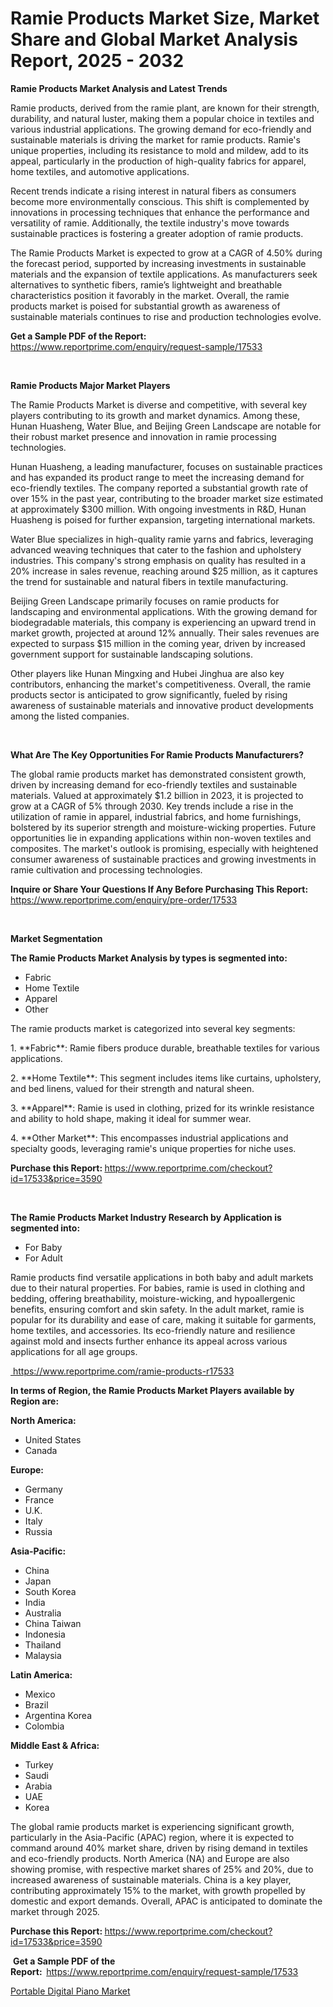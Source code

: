 <p><h1>Ramie Products Market Size, Market Share and Global Market Analysis Report, 2025 - 2032</h1></p><p><strong>Ramie Products Market Analysis and Latest Trends</strong></p>
<p><p>Ramie products, derived from the ramie plant, are known for their strength, durability, and natural luster, making them a popular choice in textiles and various industrial applications. The growing demand for eco-friendly and sustainable materials is driving the market for ramie products. Ramie's unique properties, including its resistance to mold and mildew, add to its appeal, particularly in the production of high-quality fabrics for apparel, home textiles, and automotive applications.</p><p>Recent trends indicate a rising interest in natural fibers as consumers become more environmentally conscious. This shift is complemented by innovations in processing techniques that enhance the performance and versatility of ramie. Additionally, the textile industry's move towards sustainable practices is fostering a greater adoption of ramie products.</p><p>The Ramie Products Market is expected to grow at a CAGR of 4.50% during the forecast period, supported by increasing investments in sustainable materials and the expansion of textile applications. As manufacturers seek alternatives to synthetic fibers, ramie’s lightweight and breathable characteristics position it favorably in the market. Overall, the ramie products market is poised for substantial growth as awareness of sustainable materials continues to rise and production technologies evolve.</p></p>
<p><strong>Get a Sample PDF of the Report:&nbsp;</strong> <a href="https://www.reportprime.com/enquiry/request-sample/17533?utm_campaign=2723&utm_medium=2&utm_source=Github&utm_content=ia&utm_term=18032025&utm_id=ramie-products">https://www.reportprime.com/enquiry/request-sample/17533</a></p>
<p>&nbsp;</p>
<p><strong>Ramie Products Major Market Players</strong></p>
<p><p>The Ramie Products Market is diverse and competitive, with several key players contributing to its growth and market dynamics. Among these, Hunan Huasheng, Water Blue, and Beijing Green Landscape are notable for their robust market presence and innovation in ramie processing technologies. </p><p>Hunan Huasheng, a leading manufacturer, focuses on sustainable practices and has expanded its product range to meet the increasing demand for eco-friendly textiles. The company reported a substantial growth rate of over 15% in the past year, contributing to the broader market size estimated at approximately $300 million. With ongoing investments in R&D, Hunan Huasheng is poised for further expansion, targeting international markets.</p><p>Water Blue specializes in high-quality ramie yarns and fabrics, leveraging advanced weaving techniques that cater to the fashion and upholstery industries. This company's strong emphasis on quality has resulted in a 20% increase in sales revenue, reaching around $25 million, as it captures the trend for sustainable and natural fibers in textile manufacturing.</p><p>Beijing Green Landscape primarily focuses on ramie products for landscaping and environmental applications. With the growing demand for biodegradable materials, this company is experiencing an upward trend in market growth, projected at around 12% annually. Their sales revenues are expected to surpass $15 million in the coming year, driven by increased government support for sustainable landscaping solutions.</p><p>Other players like Hunan Mingxing and Hubei Jinghua are also key contributors, enhancing the market's competitiveness. Overall, the ramie products sector is anticipated to grow significantly, fueled by rising awareness of sustainable materials and innovative product developments among the listed companies.</p></p>
<p>&nbsp;</p>
<p><strong>What Are The Key Opportunities For Ramie Products Manufacturers?</strong></p>
<p><p>The global ramie products market has demonstrated consistent growth, driven by increasing demand for eco-friendly textiles and sustainable materials. Valued at approximately $1.2 billion in 2023, it is projected to grow at a CAGR of 5% through 2030. Key trends include a rise in the utilization of ramie in apparel, industrial fabrics, and home furnishings, bolstered by its superior strength and moisture-wicking properties. Future opportunities lie in expanding applications within non-woven textiles and composites. The market's outlook is promising, especially with heightened consumer awareness of sustainable practices and growing investments in ramie cultivation and processing technologies.</p></p>
<p><strong>Inquire or Share Your Questions If Any Before Purchasing This Report:</strong> <a href="https://www.reportprime.com/enquiry/pre-order/17533?utm_campaign=2723&utm_medium=2&utm_source=Github&utm_content=ia&utm_term=18032025&utm_id=ramie-products">https://www.reportprime.com/enquiry/pre-order/17533</a></p>
<p>&nbsp;</p>
<p><strong>Market Segmentation</strong></p>
<p><strong>The Ramie Products Market Analysis by types is segmented into:</strong></p>
<p><ul><li>Fabric</li><li>Home Textile</li><li>Apparel</li><li>Other</li></ul></p>
<p><p>The ramie products market is categorized into several key segments: </p><p>1. **Fabric**: Ramie fibers produce durable, breathable textiles for various applications.</p><p>2. **Home Textile**: This segment includes items like curtains, upholstery, and bed linens, valued for their strength and natural sheen.</p><p>3. **Apparel**: Ramie is used in clothing, prized for its wrinkle resistance and ability to hold shape, making it ideal for summer wear.</p><p>4. **Other Market**: This encompasses industrial applications and specialty goods, leveraging ramie's unique properties for niche uses.</p></p>
<p><strong>Purchase this Report:&nbsp;</strong><a href="https://www.reportprime.com/checkout?id=17533&price=3590&utm_campaign=2723&utm_medium=2&utm_source=Github&utm_content=ia&utm_term=18032025&utm_id=ramie-products">https://www.reportprime.com/checkout?id=17533&price=3590</a></p>
<p>&nbsp;</p>
<p><strong>The Ramie Products Market Industry Research by Application is segmented into:</strong></p>
<p><ul><li>For Baby</li><li>For Adult</li></ul></p>
<p><p>Ramie products find versatile applications in both baby and adult markets due to their natural properties. For babies, ramie is used in clothing and bedding, offering breathability, moisture-wicking, and hypoallergenic benefits, ensuring comfort and skin safety. In the adult market, ramie is popular for its durability and ease of care, making it suitable for garments, home textiles, and accessories. Its eco-friendly nature and resilience against mold and insects further enhance its appeal across various applications for all age groups.</p></p>
<p><a href="https://www.reportprime.com/ramie-products-r17533?utm_campaign=2723&utm_medium=2&utm_source=Github&utm_content=ia&utm_term=18032025&utm_id=ramie-products">&nbsp;https://www.reportprime.com/ramie-products-r17533</a></p>
<p><strong>In terms of Region, the Ramie Products Market Players available by Region are:</strong></p>
<p>
    <p> <strong> North America: </strong>
        <ul>
            <li>United States</li>
            <li>Canada</li>
        </ul>
        </p> 
    <p> <strong> Europe: </strong>
        <ul>
            <li>Germany</li>
            <li>France</li>
            <li>U.K.</li>
            <li>Italy</li>
            <li>Russia</li>
        </ul>
        </p> 
    <p> <strong> Asia-Pacific: </strong>
        <ul>
            <li>China</li>
            <li>Japan</li>
            <li>South Korea</li>
            <li>India</li>
            <li>Australia</li>
            <li>China Taiwan</li>
            <li>Indonesia</li>
            <li>Thailand</li>
            <li>Malaysia</li>
        </ul>
        </p> 
    <p> <strong> Latin America: </strong>
        <ul>
            <li>Mexico</li>
            <li>Brazil</li>
            <li>Argentina Korea</li>
            <li>Colombia</li>
        </ul>
        </p> 
    <p> <strong> Middle East & Africa: </strong>
        <ul>
            <li>Turkey</li>
            <li>Saudi</li>
            <li>Arabia</li>
            <li>UAE</li>
            <li>Korea</li>
        </ul>
    </p>
    </p>
<p><p>The global ramie products market is experiencing significant growth, particularly in the Asia-Pacific (APAC) region, where it is expected to command around 40% market share, driven by rising demand in textiles and eco-friendly products. North America (NA) and Europe are also showing promise, with respective market shares of 25% and 20%, due to increased awareness of sustainable materials. China is a key player, contributing approximately 15% to the market, with growth propelled by domestic and export demands. Overall, APAC is anticipated to dominate the market through 2025.</p></p>
<p><strong>Purchase this Report: </strong><a href="https://www.reportprime.com/checkout?id=17533&price=3590&utm_campaign=2723&utm_medium=2&utm_source=Github&utm_content=ia&utm_term=18032025&utm_id=ramie-products">https://www.reportprime.com/checkout?id=17533&price=3590</a></p>
<p>&nbsp;<strong>Get a Sample PDF of the Report:&nbsp;&nbsp;</strong><a href="https://www.reportprime.com/enquiry/request-sample/17533?utm_campaign=2723&utm_medium=2&utm_source=Github&utm_content=ia&utm_term=18032025&utm_id=ramie-products">https://www.reportprime.com/enquiry/request-sample/17533</a></p>
<p><strong></strong></p>
<p><p><a href="https://github.com/danikabiele541/Market-Research-Report-List-1/blob/main/portable-digital-piano-market.md?utm_campaign=2723&utm_medium=2&utm_source=Github&utm_content=ia&utm_term=18032025&utm_id=ramie-products">Portable Digital Piano Market</a></p></p>